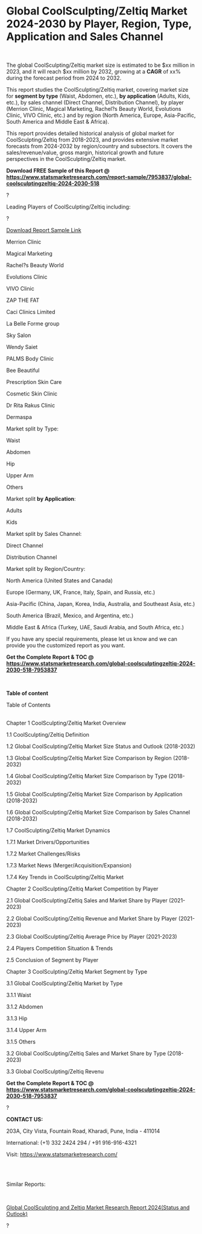 <h1>Global CoolSculpting/Zeltiq Market 2024-2030 by Player, Region, Type, Application and Sales Channel</h1><br/><p>The global CoolSculpting/Zeltiq market size is estimated to be $xx million in 2023, and it will reach $xx million by 2032, growing at a <strong>CAGR</strong> of xx% during the forecast period from 2024 to 2032.</p>
 
 
 
 <p>This report studies the CoolSculpting/Zeltiq market, covering market size for <strong>segment by type</strong> (Waist, Abdomen, etc.), <strong>by application</strong> (Adults, Kids, etc.), by sales channel (Direct Channel, Distribution Channel), by player (Merrion Clinic, Magical Marketing, Rachel?s Beauty World, Evolutions Clinic, VIVO Clinic, etc.) and by region (North America, Europe, Asia-Pacific, South America and Middle East & Africa).</p>
 
 
 
 <p>This report provides detailed historical analysis of global market for CoolSculpting/Zeltiq from 2018-2023, and provides extensive market forecasts from 2024-2032 by region/country and subsectors. It covers the sales/revenue/value, gross margin, historical growth and future perspectives in the CoolSculpting/Zeltiq market.</p>
 
 
 
 <div><b>Download FREE Sample of this Report @ <a href="https://www.statsmarketresearch.com/download-free-sample/7953837/global-coolsculptingzeltiq-2024-2030-518">https://www.statsmarketresearch.com/report-sample/7953837/global-coolsculptingzeltiq-2024-2030-518</a></b></div>
 
 
 
 <p>? </p>
 
 
 
 <p>Leading Players of CoolSculpting/Zeltiq including:</p>
 
 
 
 <p>? </p>
 
 
 
 <p><a href="https://www.statsmarketresearch.com/download-free-sample/7953837/global-coolsculptingzeltiq-2024-2030-518">Download Report Sample Link</a></p>
 
 
 
 <p>Merrion Clinic</p>
 
 
 
 <p>Magical Marketing</p>
 
 
 
 <p>Rachel?s Beauty World</p>
 
 
 
 <p>Evolutions Clinic</p>
 
 
 
 <p>VIVO Clinic</p>
 
 
 
 <p>ZAP THE FAT</p>
 
 
 
 <p>Caci Clinics Limited</p>
 
 
 
 <p>La Belle Forme group</p>
 
 
 
 <p>Sky Salon</p>
 
 
 
 <p>Wendy Saiet</p>
 
 
 
 <p>PALMS Body Clinic</p>
 
 
 
 <p>Bee Beautiful</p>
 
 
 
 <p>Prescription Skin Care</p>
 
 
 
 <p>Cosmetic Skin Clinic</p>
 
 
 
 <p>Dr Rita Rakus Clinic</p>
 
 
 
 <p>Dermaspa</p>
 
 
 
 <p>Market split by Type:</p>
 
 
 
 <p>Waist</p>
 
 
 
 <p>Abdomen</p>
 
 
 
 <p>Hip</p>
 
 
 
 <p>Upper Arm</p>
 
 
 
 <p>Others</p>
 
 
 
 <p>Market split <strong>by Application</strong>:</p>
 
 
 
 <p>Adults</p>
 
 
 
 <p>Kids</p>
 
 
 
 <p>Market split by Sales Channel:</p>
 
 
 
 <p>Direct Channel</p>
 
 
 
 <p>Distribution Channel</p>
 
 
 
 <p>Market split by Region/Country:</p>
 
 
 
 <p>North America (United States and Canada)</p>
 
 
 
 <p>Europe (Germany, UK, France, Italy, Spain, and Russia, etc.)</p>
 
 
 
 <p>Asia-Pacific (China, Japan, Korea, India, Australia, and Southeast Asia, etc.)</p>
 
 
 
 <p>South America (Brazil, Mexico, and Argentina, etc.)</p>
 
 
 
 <p>Middle East & Africa (Turkey, UAE, Saudi Arabia, and South Africa, etc.)</p>
 
 
 
 <p>If you have any special requirements, please let us know and we can provide you the customized report as you want.</p>
 
 
 
 <div><b>Get the Complete Report & TOC @ <a href="https://www.statsmarketresearch.com/global-coolsculptingzeltiq-2024-2030-518-7953837">https://www.statsmarketresearch.com/global-coolsculptingzeltiq-2024-2030-518-7953837</a></b></div>
 
 
 
 <p><br />
 
 <b>Table of content</b></p>
 
 
 
 <p>Table of Contents<br />
 
 <br />
 
 Chapter 1 CoolSculpting/Zeltiq Market Overview<br />
 
 1.1 CoolSculpting/Zeltiq Definition<br />
 
 1.2 Global CoolSculpting/Zeltiq Market Size Status and Outlook (2018-2032)<br />
 
 1.3 Global CoolSculpting/Zeltiq Market Size Comparison by Region (2018-2032)<br />
 
 1.4 Global CoolSculpting/Zeltiq Market Size Comparison by Type (2018-2032)<br />
 
 1.5 Global CoolSculpting/Zeltiq Market Size Comparison by Application (2018-2032)<br />
 
 1.6 Global CoolSculpting/Zeltiq Market Size Comparison by Sales Channel (2018-2032)<br />
 
 1.7 CoolSculpting/Zeltiq Market Dynamics<br />
 
 1.7.1 Market Drivers/Opportunities<br />
 
 1.7.2 Market Challenges/Risks<br />
 
 1.7.3 Market News (Merger/Acquisition/Expansion)<br />
 
 1.7.4 Key Trends in CoolSculpting/Zeltiq Market<br />
 
 Chapter 2 CoolSculpting/Zeltiq Market Competition by Player<br />
 
 2.1 Global CoolSculpting/Zeltiq Sales and Market Share by Player (2021-2023)<br />
 
 2.2 Global CoolSculpting/Zeltiq Revenue and Market Share by Player (2021-2023)<br />
 
 2.3 Global CoolSculpting/Zeltiq Average Price by Player (2021-2023)<br />
 
 2.4 Players Competition Situation & Trends<br />
 
 2.5 Conclusion of Segment by Player<br />
 
 Chapter 3 CoolSculpting/Zeltiq Market Segment by Type<br />
 
 3.1 Global CoolSculpting/Zeltiq Market by Type<br />
 
 3.1.1 Waist<br />
 
 3.1.2 Abdomen<br />
 
 3.1.3 Hip<br />
 
 3.1.4 Upper Arm<br />
 
 3.1.5 Others<br />
 
 3.2 Global CoolSculpting/Zeltiq Sales and Market Share by Type (2018-2023)<br />
 
 3.3 Global CoolSculpting/Zeltiq Revenu</p>
 
 
 
 <div><b>Get the Complete Report & TOC @ <a href="https://www.statsmarketresearch.com/global-coolsculptingzeltiq-2024-2030-518-7953837">https://www.statsmarketresearch.com/global-coolsculptingzeltiq-2024-2030-518-7953837</a></b></div>
 
 
 
 <p>? </p>
 
 
 
 <p><b>CONTACT US:</b><br />
 
 203A, City Vista, Fountain Road, Kharadi, Pune, India - 411014<br />
 
 International: (+1) 332 2424 294 / +91 916-916-4321<br />
 
 Visit: <a href="https://www.statsmarketresearch.com/">https://www.statsmarketresearch.com/</a><br />
 
 <br />
 
 <br />
 
 Similar Reports:<br />
 
 <br />
 
 <a href="https://www.statsmarketresearch.com/global-coolsculpting-zeltiq-2024-547-7918620">Global CoolSculpting and Zeltiq Market Research Report 2024(Status and Outlook)</a><br />
 
 ? </p>